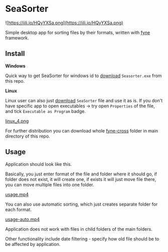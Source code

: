 # SeaSorter

![https://iili.io/HQyYXSa.png](https://iili.io/HQyYXSa.png)

Simple desktop app for sorting files by their formats, written with [fyne](https://iili.io/HQyYXSa.png) framework.

## Install

**Windows**

Quick way to get SeaSorter for windows id to [download](https://github.com/ustymhentosh/SeaSorter/blob/main/SeaSorter.exe) `Seasorter.exe` from this repo.

**Linux**

Linux user can also just [download](https://github.com/ustymhentosh/SeaSorter/blob/main/SeaSorter) `SeaSorter` file and use it as is. If you don't have specific app to open executables → try open `Properties` of the file, and tick `Executable as Program` badge.

[linux_4.png](https://github.com/ustymhentosh/SeaSorter/blob/main/images/linux_4.png)

For further distribution you can download whole [fyne-cross](https://github.com/ustymhentosh/SeaSorter/tree/main/main/fyne-cross) folder in main directory of this repo.

## Usage

Application should look like this.

Basically, you just enter format of the file and folder where it should go, if folder does not exist, it will create one, if exists it will just move file there, you can move multiple files into one folder.

[usage.mp4](https://github.com/ustymhentosh/SeaSorter/blob/main/images/usage.mp4)

You can also use automatic sorting, which just creates separate folder for each format.

[usage-auto.mp4](https://github.com/ustymhentosh/SeaSorter/blob/main/images/usage-auto.mp4)

Application does not work with files in child folders of the main folders.

Other functionality include date filtering - specify how old file should be to be affected by application.
